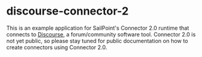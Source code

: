 # discourse-connector-2
This is an example application for SailPoint's Connector 2.0 runtime that connects to [Discourse](https://www.discourse.org/), a forum/community software tool.  Connector 2.0 is not yet public, so please stay tuned for public documentation on how to create connectors using Connector 2.0.
